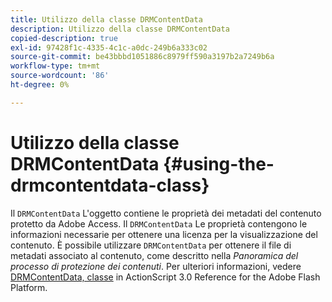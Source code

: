 ```yaml
---
title: Utilizzo della classe DRMContentData
description: Utilizzo della classe DRMContentData
copied-description: true
exl-id: 97428f1c-4335-4c1c-a0dc-249b6a333c02
source-git-commit: be43bbbd1051886c8979ff590a3197b2a7249b6a
workflow-type: tm+mt
source-wordcount: '86'
ht-degree: 0%

---
```


# Utilizzo della classe DRMContentData {#using-the-drmcontentdata-class}

Il `DRMContentData` L&#39;oggetto contiene le proprietà dei metadati del contenuto protetto da Adobe Access. Il `DRMContentData` Le proprietà contengono le informazioni necessarie per ottenere una licenza per la visualizzazione del contenuto. È possibile utilizzare `DRMContentData` per ottenere il file di metadati associato al contenuto, come descritto nella *Panoramica del processo di protezione dei contenuti*. Per ulteriori informazioni, vedere [DRMContentData, classe](https://help.adobe.com/en_US/FlashPlatform/reference/actionscript/3/flash/net/drm/DRMContentData.html) in ActionScript 3.0 Reference for the Adobe Flash Platform.
